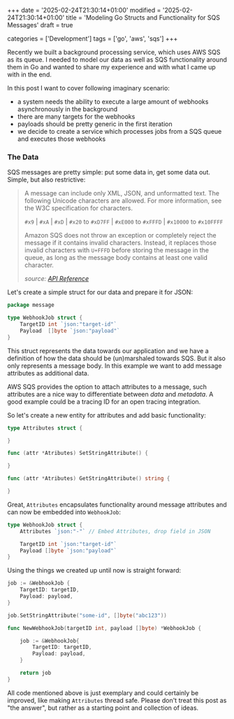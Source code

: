 +++
date = '2025-02-24T21:30:14+01:00'
modified = '2025-02-24T21:30:14+01:00'
title = 'Modeling Go Structs and Functionality for SQS Messages'
draft = true

categories = ['Development']
tags = ['go', 'aws', 'sqs']
+++

Recently we built a background processing service, which uses AWS SQS as its queue. I needed to model our data as well as SQS functionality around them in Go and wanted to share my experience and with what I came up with in the end.

In this post I want to cover following imaginary scenario:
- a system needs the ability to execute a large amount of webhooks asynchronously in the background
- there are many targets for the webhooks
- payloads should be pretty generic in the first iteration
- we decide to create a service which processes jobs from a SQS queue and executes those webhooks

### The Data

SQS messages are pretty simple: put some data in, get some data out. Simple, but also restrictive:

> A message can include only XML, JSON, and unformatted text. The following Unicode characters are allowed. For more information, see the W3C specification for characters.
> 
> `#x9` | `#xA` | `#xD` | `#x20` to `#xD7FF` | `#xE000` to `#xFFFD` | `#x10000` to `#x10FFFF`
> 
> Amazon SQS does not throw an exception or completely reject the message if it contains invalid characters. Instead, it replaces those invalid characters with `U+FFFD` before storing the message in the queue, as long as the message body contains at least one valid character.
> 
> <cite>source: [API Reference](https://docs.aws.amazon.com/AWSSimpleQueueService/latest/APIReference/API_SendMessage.html)</cite>

Let's create a simple struct for our data and prepare it for JSON:

```go
package message

type WebhookJob struct {
    TargetID int `json:"target-id"`
    Payload  []byte `json:"payload"`
}
```

This struct represents the data towards our application and we have a definition of how the data should be (un)marshaled towards SQS. But it also only represents a message body. In this example we want to add message attributes as additional data.

AWS SQS provides the option to attach attributes to a message, such attributes are a nice way to differentiate between *data* and *metadata*. A good example could be a tracing ID for an open tracing integration.

So let's create a new entity for attributes and add basic functionality:

```go
type Attributes struct {

}

func (attr *Atributes) SetStringAttribute() {

}

func (attr *Atributes) GetStringAttribute() string {

}
```

Great, `Attributes` encapsulates functionality around message attributes and can now be embedded into `WebhookJob`:

```go
type WebhookJob struct {
    Attributes `json:"-"` // Embed Attributes, drop field in JSON

    TargetID int `json:"target-id"`
    Payload []byte `json:"payload"`
}
```

Using the things we created up until now is straight forward:

```go
job := &WebhookJob {
    TargetID: targetID,
    Payload: payload,
}

job.SetStringAttribute("some-id", []byte("abc123"))
```

```go
func NewWebhookJob(targetID int, payload []byte) *WebhookJob {

    job := &WebhookJob{
        TargetID: targetID,
        Payload: payload,
    }

    return job
}
```

All code mentioned above is just exemplary and could certainly be improved, like making `Attributes` thread safe. Please don't treat this post as "the answer", but rather as a starting point and collection of ideas. 